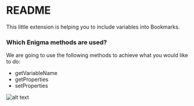 # README #

This little extension is helping you to include variables into Bookmarks.

### Which Enigma methods are used? ###

We are going to use the following methods to achieve what you would like to do:

* getVariableName
* getProperties
* setProperties

![alt text](https://github.com/pamaxeed/ql-ext-variable-bookmark/blob/master/screenshot.PNG)

